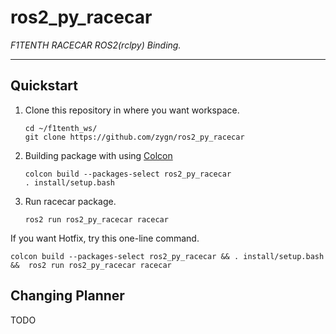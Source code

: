 
# ros2_py_racecar

*F1TENTH RACECAR ROS2(rclpy) Binding.*

---
## Quickstart
1. Clone this repository in where you want workspace. 
    ```commandline
   cd ~/f1tenth_ws/
   git clone https://github.com/zygn/ros2_py_racecar
    ```
   
2. Building package with using [Colcon]() 
   ```commandline
   colcon build --packages-select ros2_py_racecar 
   . install/setup.bash 
   ```

3. Run racecar package.
   ```commandline
   ros2 run ros2_py_racecar racecar
   ```

If you want Hotfix, try this one-line command.
```commandline
colcon build --packages-select ros2_py_racecar && . install/setup.bash &&  ros2 run ros2_py_racecar racecar 
```

## Changing Planner 
TODO

## 